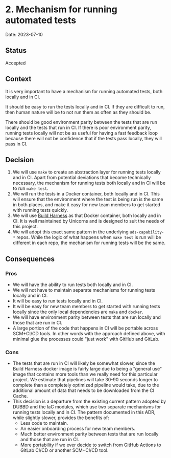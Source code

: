 # 2. Mechanism for running automated tests

Date: 2023-07-10

## Status

Accepted

## Context

It is very important to have a mechanism for running automated tests, both locally and in CI.

It should be easy to run the tests locally and in CI. If they are difficult to run, then human nature will be to not run them as often as they should be.

There should be good environment parity between the tests that are run locally and the tests that run in CI. If there is poor environment parity, running tests locally will not be as useful for having a fast feedback loop because there will not be confidence that if the tests pass locally, they will pass in CI.

## Decision

1. We will use `make` to create an abstraction layer for running tests locally and in CI. Apart from potential deviations that become technically necessary, the mechanism for running tests both locally and in CI will be to run `make test`.
2. We will run the tests in a Docker container, both locally and in CI. This will ensure that the environment where the test is being run is the same in both places, and make it easy for new team members to get started with running tests quickly.
3. We will use [Build Harness](https://github.com/defenseunicorns/build-harness) as that Docker container, both locally and in CI. It is well maintained by Unicorns and is designed to suit the needs of this project.
4. We will adopt this exact same pattern in the underlying `uds-capability-*` repos. While the logic of what happens when `make test` is run will be different in each repo, the mechanism for running tests will be the same.

## Consequences

### Pros
* We will have the ability to run tests both locally and in CI.
* We will not have to maintain separate mechanisms for running tests locally and in CI.
* It will be easy to run tests locally and in CI.
* It will be easy for new team members to get started with running tests locally since the only local dependencies are `make` and `docker`.
* We will have environment parity between tests that are run locally and those that are run in CI.
* A large portion of the code that happens in CI will be portable across SCM+CI/CD tools. In other words with the approach defined above, with minimal glue the processes could "just work" with GitHub and GitLab.

### Cons
* The tests that are run in CI will likely be somewhat slower, since the Build Harness docker image is fairly large due to being a "general use" image that contains more tools than we really need for this particular project. We estimate that pipelines will take 30-90 seconds longer to complete than a completely optimized pipeline would take, due to the additional amount of data that needs to be downloaded from the CI Cache.
* This decision is a departure from the existing current pattern adopted by DUBBD and the IaC modules, which use two separate mechanisms for running tests locally and in CI. The pattern documented in this ADR, while slightly slower, provides the benefits of:
  * Less code to maintain.
  * An easier onboarding process for new team members.
  * Much better environment parity between tests that are run locally and those that are run in CI.
  * More portability if we ever decide to switch from GitHub Actions to GitLab CI/CD or another SCM+CI/CD tool.
